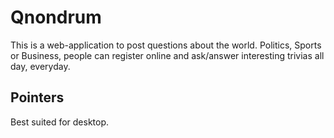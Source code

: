 # Qnondrum

This is a web-application to post questions about the world. 
Politics, Sports or Business, people can register online and ask/answer interesting trivias all day, everyday. 

## Pointers

Best suited for desktop. 
